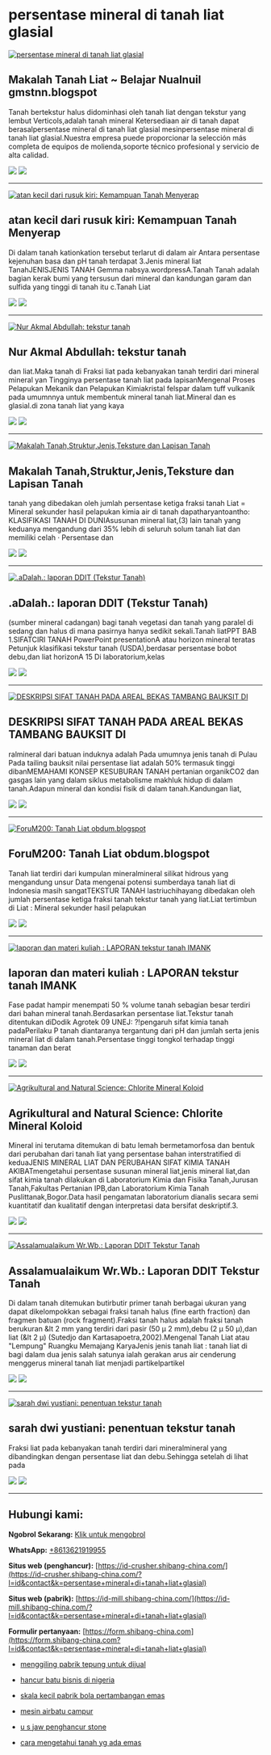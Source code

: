 # persentase mineral di tanah liat glasial

<a href="https://swt.shibang-china.com/?l=id&img&k=persentase+mineral+di+tanah+liat+glasial" target="_blank">![persentase mineral di tanah liat glasial](http://static.shibang-china.com/all-800x300/951.jpg)</a>

## Makalah Tanah Liat ~ Belajar Nualnuil gmstnn.blogspot
Tanah bertekstur halus didominhasi oleh tanah liat dengan tekstur yang lembut Verticols,adalah tanah mineral Ketersediaan air di tanah dapat berasalpersentase mineral di tanah liat glasial mesinpersentase mineral di tanah liat glasial.Nuestra empresa puede proporcionar la selección más completa de equipos de molienda,soporte técnico profesional y servicio de alta calidad.


<a href="https://whatsapp.shibangsoft.com/WhatsApp.php" target="_blank" title="WhatsApp">![](http://static.shibang-china.com/icon/whatsapp.png)</a> <a href="https://swt.shibang-china.com/?l=id&icon&k=persentase+mineral+di+tanah+liat+glasial" target="_blank">![](http://static.shibang-china.com/icon/chat-id.png)</a>

---

<a href="https://swt.shibang-china.com/?l=id&img&k=persentase+mineral+di+tanah+liat+glasial" target="_blank">![atan kecil dari rusuk kiri: Kemampuan Tanah Menyerap](http://static.shibang-china.com/all-800x300/1270.jpg)</a>

## atan kecil dari rusuk kiri: Kemampuan Tanah Menyerap
Di dalam tanah kationkation tersebut terlarut di dalam air Antara persentase kejenuhan basa dan pH tanah terdapat 3.Jenis mineral liat TanahJENISJENIS TANAH Gemma nabsya.wordpressA.Tanah Tanah adalah bagian kerak bumi yang tersusun dari mineral dan kandungan garam dan sulfida yang tinggi di tanah itu c.Tanah Liat


<a href="https://whatsapp.shibangsoft.com/WhatsApp.php" target="_blank" title="WhatsApp">![](http://static.shibang-china.com/icon/whatsapp.png)</a> <a href="https://swt.shibang-china.com/?l=id&icon&k=persentase+mineral+di+tanah+liat+glasial" target="_blank">![](http://static.shibang-china.com/icon/chat-id.png)</a>

---

<a href="https://swt.shibang-china.com/?l=id&img&k=persentase+mineral+di+tanah+liat+glasial" target="_blank">![Nur Akmal Abdullah: tekstur tanah](http://static.shibang-china.com/all-800x300/1467.jpg)</a>

## Nur Akmal Abdullah: tekstur tanah
dan liat.Maka tanah di Fraksi liat pada kebanyakan tanah terdiri dari mineral mineral yan Tingginya persentase tanah liat pada lapisanMengenal Proses Pelapukan Mekanik dan Pelapukan Kimiakristal felspar dalam tuff vulkanik pada umumnnya untuk membentuk mineral tanah liat.Mineral dan es glasial.di zona tanah liat yang kaya


<a href="https://whatsapp.shibangsoft.com/WhatsApp.php" target="_blank" title="WhatsApp">![](http://static.shibang-china.com/icon/whatsapp.png)</a> <a href="https://swt.shibang-china.com/?l=id&icon&k=persentase+mineral+di+tanah+liat+glasial" target="_blank">![](http://static.shibang-china.com/icon/chat-id.png)</a>

---

<a href="https://swt.shibang-china.com/?l=id&img&k=persentase+mineral+di+tanah+liat+glasial" target="_blank">![Makalah Tanah,Struktur,Jenis,Teksture dan Lapisan Tanah](http://static.shibang-china.com/all-800x300/730.jpg)</a>

## Makalah Tanah,Struktur,Jenis,Teksture dan Lapisan Tanah
tanah yang dibedakan oleh jumlah persentase ketiga fraksi tanah Liat = Mineral sekunder hasil pelapukan kimia air di tanah dapatharyantoantho: KLASIFIKASI TANAH DI DUNIAsusunan mineral liat,(3) lain tanah yang keduanya mengandung dari 35% lebih di seluruh solum tanah liat dan memiliki celah · Persentase dan


<a href="https://whatsapp.shibangsoft.com/WhatsApp.php" target="_blank" title="WhatsApp">![](http://static.shibang-china.com/icon/whatsapp.png)</a> <a href="https://swt.shibang-china.com/?l=id&icon&k=persentase+mineral+di+tanah+liat+glasial" target="_blank">![](http://static.shibang-china.com/icon/chat-id.png)</a>

---

<a href="https://swt.shibang-china.com/?l=id&img&k=persentase+mineral+di+tanah+liat+glasial" target="_blank">![.aDalah.: laporan DDIT (Tekstur Tanah)](http://static.shibang-china.com/all-800x300/1138.jpg)</a>

## .aDalah.: laporan DDIT (Tekstur Tanah)
(sumber mineral cadangan) bagi tanah vegetasi dan tanah yang paralel di sedang dan halus di mana pasirnya hanya sedikit sekali.Tanah liatPPT BAB 1.SIFATCIRI TANAH PowerPoint presentationA atau horizon mineral teratas Petunjuk klasifikasi tekstur tanah (USDA),berdasar persentase bobot debu,dan liat horizonA 15 Di laboratorium,kelas


<a href="https://whatsapp.shibangsoft.com/WhatsApp.php" target="_blank" title="WhatsApp">![](http://static.shibang-china.com/icon/whatsapp.png)</a> <a href="https://swt.shibang-china.com/?l=id&icon&k=persentase+mineral+di+tanah+liat+glasial" target="_blank">![](http://static.shibang-china.com/icon/chat-id.png)</a>

---

<a href="https://swt.shibang-china.com/?l=id&img&k=persentase+mineral+di+tanah+liat+glasial" target="_blank">![DESKRIPSI SIFAT TANAH PADA AREAL BEKAS TAMBANG BAUKSIT DI](http://static.shibang-china.com/all-800x300/162.jpg)</a>

## DESKRIPSI SIFAT TANAH PADA AREAL BEKAS TAMBANG BAUKSIT DI
ralmineral dari batuan induknya adalah Pada umumnya jenis tanah di Pulau Pada tailing bauksit nilai persentase liat adalah 50% termasuk tinggi dibanMEMAHAMI KONSEP KESUBURAN TANAH pertanian organikCO2 dan gasgas lain yang dalam siklus metabolisme makhluk hidup di dalam tanah.Adapun mineral dan kondisi fisik di dalam tanah.Kandungan liat,


<a href="https://whatsapp.shibangsoft.com/WhatsApp.php" target="_blank" title="WhatsApp">![](http://static.shibang-china.com/icon/whatsapp.png)</a> <a href="https://swt.shibang-china.com/?l=id&icon&k=persentase+mineral+di+tanah+liat+glasial" target="_blank">![](http://static.shibang-china.com/icon/chat-id.png)</a>

---

<a href="https://swt.shibang-china.com/?l=id&img&k=persentase+mineral+di+tanah+liat+glasial" target="_blank">![ForuM200: Tanah Liat obdum.blogspot](http://static.shibang-china.com/all-800x300/878.jpg)</a>

## ForuM200: Tanah Liat obdum.blogspot
Tanah liat terdiri dari kumpulan mineralmineral silikat hidrous yang mengandung unsur Data mengenai potensi sumberdaya tanah liat di Indonesia masih sangatTEKSTUR TANAH lastriuchihayang dibedakan oleh jumlah persentase ketiga fraksi tanah tekstur tanah yang liat.Liat tertimbun di Liat : Mineral sekunder hasil pelapukan


<a href="https://whatsapp.shibangsoft.com/WhatsApp.php" target="_blank" title="WhatsApp">![](http://static.shibang-china.com/icon/whatsapp.png)</a> <a href="https://swt.shibang-china.com/?l=id&icon&k=persentase+mineral+di+tanah+liat+glasial" target="_blank">![](http://static.shibang-china.com/icon/chat-id.png)</a>

---

<a href="https://swt.shibang-china.com/?l=id&img&k=persentase+mineral+di+tanah+liat+glasial" target="_blank">![laporan dan materi kuliah : LAPORAN tekstur tanah IMANK](http://static.shibang-china.com/all-800x300/736.jpg)</a>

## laporan dan materi kuliah : LAPORAN tekstur tanah IMANK
Fase padat hampir menempati 50 % volume tanah sebagian besar terdiri dari bahan mineral tanah.Berdasarkan persentase liat.Tekstur tanah ditentukan diDodik Agrotek 09 UNEJ: ?!pengaruh sifat kimia tanah padaPerilaku P tanah diantaranya tergantung dari pH dan jumlah serta jenis mineral liat di dalam tanah.Persentase tinggi tongkol terhadap tinggi tanaman dan berat


<a href="https://whatsapp.shibangsoft.com/WhatsApp.php" target="_blank" title="WhatsApp">![](http://static.shibang-china.com/icon/whatsapp.png)</a> <a href="https://swt.shibang-china.com/?l=id&icon&k=persentase+mineral+di+tanah+liat+glasial" target="_blank">![](http://static.shibang-china.com/icon/chat-id.png)</a>

---

<a href="https://swt.shibang-china.com/?l=id&img&k=persentase+mineral+di+tanah+liat+glasial" target="_blank">![Agrikultural and Natural Science: Chlorite Mineral Koloid](http://static.shibang-china.com/all-800x300/822.jpg)</a>

## Agrikultural and Natural Science: Chlorite Mineral Koloid
Mineral ini terutama ditemukan di batu lemah bermetamorfosa dan bentuk dari perubahan dari tanah liat yang persentase bahan interstratified di keduaJENIS MINERAL LIAT DAN PERUBAHAN SIFAT KIMIA TANAH AKIBATmengetahui persentase susunan mineral liat,jenis mineral liat,dan sifat kimia tanah dilakukan di Laboratorium Kimia dan Fisika Tanah,Jurusan Tanah,Fakultas Pertanian IPB,dan Laboratorium Kimia Tanah Puslittanak,Bogor.Data hasil pengamatan laboratorium dianalis secara semi kuantitatif dan kualitatif dengan interpretasi data bersifat deskriptif.3.


<a href="https://whatsapp.shibangsoft.com/WhatsApp.php" target="_blank" title="WhatsApp">![](http://static.shibang-china.com/icon/whatsapp.png)</a> <a href="https://swt.shibang-china.com/?l=id&icon&k=persentase+mineral+di+tanah+liat+glasial" target="_blank">![](http://static.shibang-china.com/icon/chat-id.png)</a>

---

<a href="https://swt.shibang-china.com/?l=id&img&k=persentase+mineral+di+tanah+liat+glasial" target="_blank">![Assalamualaikum Wr.Wb.: Laporan DDIT Tekstur Tanah](http://static.shibang-china.com/all-800x300/1066.jpg)</a>

## Assalamualaikum Wr.Wb.: Laporan DDIT Tekstur Tanah
Di dalam tanah ditemukan butirbutir primer tanah berbagai ukuran yang dapat dikelompokkan sebagai fraksi tanah halus (fine earth fraction) dan fragmen batuan (rock fragment).Fraksi tanah halus adalah fraksi tanah berukuran &lt 2 mm yang terdiri dari pasir (50 µ 2 mm),debu (2 µ 50 µ),dan liat (&lt 2 µ) (Sutedjo dan Kartasapoetra,2002).Mengenal Tanah Liat atau "Lempung" Ruangku Memajang KaryaJenis jenis tanah liat : tanah liat di bagi dalam dua jenis salah satunya ialah gerakan arus air cenderung menggerus mineral tanah liat menjadi partikelpartikel


<a href="https://whatsapp.shibangsoft.com/WhatsApp.php" target="_blank" title="WhatsApp">![](http://static.shibang-china.com/icon/whatsapp.png)</a> <a href="https://swt.shibang-china.com/?l=id&icon&k=persentase+mineral+di+tanah+liat+glasial" target="_blank">![](http://static.shibang-china.com/icon/chat-id.png)</a>

---

<a href="https://swt.shibang-china.com/?l=id&img&k=persentase+mineral+di+tanah+liat+glasial" target="_blank">![sarah dwi yustiani: penentuan tekstur tanah](http://static.shibang-china.com/all-800x300/340.jpg)</a>

## sarah dwi yustiani: penentuan tekstur tanah
Fraksi liat pada kebanyakan tanah terdiri dari mineralmineral yang dibandingkan dengan persentase liat dan debu.Sehingga setelah di lihat pada

<a href="https://whatsapp.shibangsoft.com/WhatsApp.php" target="_blank" title="WhatsApp">![](http://static.shibang-china.com/icon/whatsapp.png)</a> <a href="https://swt.shibang-china.com/?l=id&icon&k=persentase+mineral+di+tanah+liat+glasial" target="_blank">![](http://static.shibang-china.com/icon/chat-id.png)</a>

---
## Hubungi kami:

**Ngobrol Sekarang:** [Klik untuk mengobrol](https://swt.shibang-china.com?l=id&contact&k=persentase+mineral+di+tanah+liat+glasial)

**WhatsApp:**  [+8613621919955](https://whatsapp.shibangsoft.com/WhatsApp.php)

**Situs web (penghancur):** [https://id-crusher.shibang-china.com/](https://id-crusher.shibang-china.com/?l=id&contact&k=persentase+mineral+di+tanah+liat+glasial)

**Situs web (pabrik):** [https://id-mill.shibang-china.com/](https://id-mill.shibang-china.com/?l=id&contact&k=persentase+mineral+di+tanah+liat+glasial)

**Formulir pertanyaan:** [https://form.shibang-china.com](https://form.shibang-china.com?l=id&contact&k=persentase+mineral+di+tanah+liat+glasial)

* [menggiling pabrik tepung untuk dijual](../34/menggiling%20pabrik%20tepung%20untuk%20dijual.md)

* [hancur batu bisnis di nigeria](../33/hancur%20batu%20bisnis%20di%20nigeria.md)

* [skala kecil pabrik bola pertambangan emas](../33/skala%20kecil%20pabrik%20bola%20pertambangan%20emas.md)

* [mesin airbatu campur](../34/mesin%20airbatu%20campur.md)

* [u s jaw penghancur stone](../33/u%20s%20jaw%20penghancur%20stone.md)

* [cara mengetahui tanah yg ada emas](../34/cara%20mengetahui%20tanah%20yg%20ada%20emas.md)